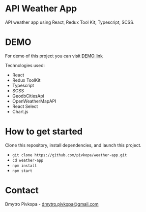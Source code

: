 # API Weather App

API weather app using React, Redux Tool Kit, Typescript, SCSS.

# DEMO
For demo of this project you can visit [DEMO link](https://pivkopa.github.io/weather-app/#)

Technologies used:
- React
- Redux ToolKit
- Typescript
- SCSS
- GeodbCitiesApi
- OpenWeatherMapAPI
- React Select
- Chart.js

# How to get started
Clone this repository, install dependencies, and launch this project.

- `git clone https://github.com/pivkopa/weather-app.git`
- `cd weather-app`
- `npm install`
- `npm start`

# Contact
Dmytro Pivkopa - dmytro.pivkopa@gmail.com
